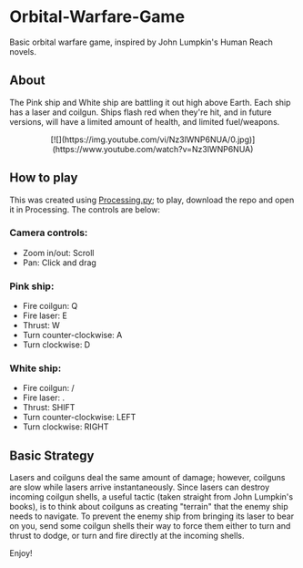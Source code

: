 # Orbital-Warfare-Game
Basic orbital warfare game, inspired by John Lumpkin's Human Reach novels.


## About
The Pink ship and White ship are battling it out high above Earth. Each ship has a laser and coilgun. Ships flash red when they're hit, and in future versions, will have a limited amount of health, and limited fuel/weapons.
<p align="center">
[![](https://img.youtube.com/vi/Nz3lWNP6NUA/0.jpg)](https://www.youtube.com/watch?v=Nz3lWNP6NUA)
</p>

## How to play
This was created using [Processing.py](https://py.processing.org/); to play, download the repo and open it in Processing. The controls are below:
### Camera controls:
- Zoom in/out: Scroll
- Pan: Click and drag

### Pink ship:
- Fire coilgun: Q
- Fire laser: E
- Thrust: W
- Turn counter-clockwise: A
- Turn clockwise: D

### White ship:
- Fire coilgun: /
- Fire laser: .
- Thrust: SHIFT
- Turn counter-clockwise: LEFT
- Turn clockwise: RIGHT

## Basic Strategy
Lasers and coilguns deal the same amount of damage; however, coilguns are slow while lasers arrive instantaneously. Since lasers can destroy incoming coilgun shells, a useful tactic (taken straight from John Lumpkin's books), is to think about coilguns as creating "terrain" that the enemy ship needs to navigate. To prevent the enemy ship from bringing its laser to bear on you, send some coilgun shells their way to force them either to turn and thrust to dodge, or turn and fire directly at the incoming shells.

Enjoy!
